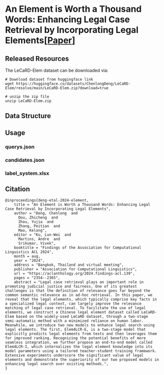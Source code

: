 # An Element is Worth a Thousand Words: Enhancing Legal Case Retrieval by Incorporating Legal Elements[<a href="[https://arxiv.org/abs/2406.19760](https://aclanthology.org/2024.findings-acl.139/">Paper</a>]


## Released Resources
The LeCaRD-Elem dataset can be downloaded via:
```shell
# Download dataset from huggingface link
wget https://huggingface.co/datasets/ChenlongDeng/LeCaRD-Elem/resolve/main/LeCaRD-Elem.zip?download=true

# unzip the zip file
unzip LeCaRD-Elem.zip
```

## Data Structure

## Usage

### querys.json

### candidates.json

### label_system.xlsx

## Citation
```
@inproceedings{deng-etal-2024-element,
    title = "An Element is Worth a Thousand Words: Enhancing Legal Case Retrieval by Incorporating Legal Elements",
    author = "Deng, Chenlong  and
      Dou, Zhicheng  and
      Zhou, Yujia  and
      Zhang, Peitian  and
      Mao, Kelong",
    editor = "Ku, Lun-Wei  and
      Martins, Andre  and
      Srikumar, Vivek",
    booktitle = "Findings of the Association for Computational Linguistics ACL 2024",
    month = aug,
    year = "2024",
    address = "Bangkok, Thailand and virtual meeting",
    publisher = "Association for Computational Linguistics",
    url = "https://aclanthology.org/2024.findings-acl.139",
    pages = "2354--2365",
    abstract = "Legal case retrieval plays an important role in promoting judicial justice and fairness. One of its greatest challenges is that the definition of relevance goes far beyond the common semantic relevance as in ad-hoc retrieval. In this paper, we reveal that the legal elements, which typically comprise key facts in a specialized legal context, can largely improve the relevance matching of legal case retrieval. To facilitate the use of legal elements, we construct a Chinese legal element dataset called LeCaRD-Elem based on the widely-used LeCaRD dataset, through a two-stage semi-automatic method with a minimized reliance on human labor. Meanwhile, we introduce two new models to enhance legal search using legal elements. The first, Elem4LCR-E, is a two-stage model that explicitly predicts legal elements from texts and then leverages them for improved ranking. Recognizing the potential benefits of more seamless integration, we further propose an end-to-end model called Elem4LCR-I, which internalizes the legal element knowledge into its model parameters using a tailored teacher-student training framework. Extensive experiments underscore the significant value of legal elements and demonstrate the superiority of our two proposed models in enhancing legal search over existing methods.",
}
```

